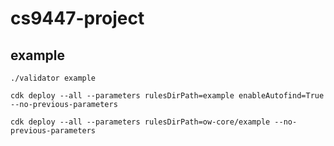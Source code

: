 # cs9447-project

## example
`./validator example`

`cdk deploy --all --parameters rulesDirPath=example enableAutofind=True --no-previous-parameters`

`cdk deploy --all --parameters rulesDirPath=ow-core/example --no-previous-parameters`
